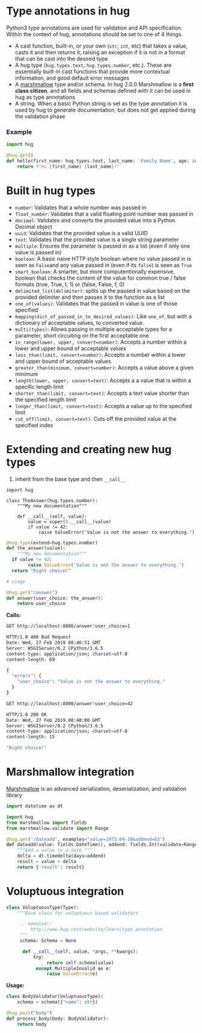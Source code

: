 # Type annotations in hug

Python3 type annotations are used for validation and API specification. Within the context of hug, annotations should be set to one of 4 things.

-   A cast function, built-in, or your own (`str`, `int`, etc) that takes a value, casts it and then returns it, raising an exception if it is not in a format that can be cast into the desired type
-   A hug type (`hug.types.text`, `hug.types.number`, etc.). These are essentially built-in cast functions that provide more contextual information, and good default error messages
-   A  [marshmallow](https://marshmallow.readthedocs.org/en/latest/)  type and/or schema. In hug 2.0.0 Marshmallow is a **first class citizen**, and all fields and schemas defined with it can be used in hug as type annotations
-   A string. When a basic Python string is set as the type annotation it is used by hug to generate documentation, but does not get applied during the validation phase

### Example
~~~python
import hug

@hug.get()
def hello(first_name: hug.types.text, last_name: 'Family Name', age: int):
    return f"Hi {first_name} {last_name}!"
~~~

# Built in hug types

-   `number`: Validates that a whole number was passed in
-   `float_number`: Validates that a valid floating point number was passed in
-   `decimal`: Validates and converts the provided value into a Python Decimal object
-   `uuid`: Validates that the provided value is a valid UUID
-   `text`: Validates that the provided value is a single string parameter
-   `multiple`: Ensures the parameter is passed in as a list (even if only one value is passed in)
-   `boolean`: A basic naive HTTP style boolean where no value passed in is seen as  `False`and any value passed in (even if its  `false`) is seen as  `True`
-   `smart_boolean`: A smarter, but more computentionally expensive, boolean that checks the content of the value for common true / false formats (true, True, t, 1) or (false, False, f, 0)
-   `delimited_list(delimiter)`: splits up the passed in value based on the provided delimiter and then passes it to the function as a list
-   `one_of(values)`: Validates that the passed in value is one of those specified
-   `mapping(dict_of_passed_in_to_desired_values)`: Like  `one_of`, but with a dictionary of acceptable values, to converted value.
-   `multi(types)`: Allows passing in multiple acceptable types for a parameter, short circuiting on the first acceptable one
-   `in_range(lower, upper, convert=number)`: Accepts a number within a lower and upper bound of acceptable values
-   `less_than(limit, convert=number)`: Accepts a number within a lower and upper bound of acceptable values
-   `greater_than(minimum, convert=number)`: Accepts a value above a given minimum
-   `length(lower, upper, convert=text)`: Accepts a a value that is within a specific length limit
-   `shorter_than(limit, convert=text)`: Accepts a text value shorter than the specified length limit
-   `longer_than(limit, convert=text)`: Accepts a value up to the specified limit
-   `cut_off(limit, convert=text)`: Cuts off the provided value at the specified index


# Extending and creating new hug types
1. inherit from the base type and then `__call__`
~~~
import hug

class TheAnswer(hug.types.number):
    """My new documentation"""

    def __call__(self, value):
        value = super().__call__(value)
        if value != 42:
            raise ValueError('Value is not the answer to everything.')
~~~

~~~python
@hug.type(extend=hug.types.number)
def the_answer(value):
    """My new documentation"""
  if value != 42:
        raise ValueError('Value is not the answer to everything.')
  return "Right choice!"

# usage

@hug.get("/answer")
def answer(user_choice: the_answer):
    return user_choice
~~~
**Calls:**
~~~bash
GET http://localhost:8000/answer?user_choice=1

HTTP/1.0 400 Bad Request
Date: Wed, 27 Feb 2019 08:46:51 GMT
Server: WSGIServer/0.2 CPython/3.6.5
content-type: application/json; charset=utf-8
content-length: 69

{
  "errors": {
    "user_choice": "Value is not the answer to everything."
  }
}
~~~

~~~bash
GET http://localhost:8000/answer?user_choice=42

HTTP/1.0 200 OK
Date: Wed, 27 Feb 2019 08:48:00 GMT
Server: WSGIServer/0.2 CPython/3.6.5
content-type: application/json; charset=utf-8
content-length: 15

"Right choice!"
~~~

# Marshmallow integration
[Marshmallow](https://marshmallow.readthedocs.org/en/latest/) is an advanced serialization, deserialization, and validation library
~~~python
import datetime as dt

import hug
from marshmallow import fields
from marshmallow.validate import Range

@hug.get('/dateadd', examples="value=1973-04-10&addend=63")
def dateadd(value: fields.DateTime(), addend: fields.Int(validate=Range(min=1))):
    """Add a value to a date."""
    delta = dt.timedelta(days=addend)
    result = value + delta
    return {'result': result}
~~~

# Voluptuous integration

~~~python
class VoluptuousType(Type):
	"""Base class for voluptuous based validators

	 .. seealso::
		 http://www.hug.rest/website/learn/type_annotation
	 """
	 schema: Schema = None

	  def __call__(self, value, *args, **kwargs):
	      try:
	           return self.schema(value)
		   except MultipleInvalid as e:
	           raise ValueError(e)
~~~

**Usage:**
~~~python
class BodyValidator(VoluptuousType):
    schema = schema({"name": str})

@hug.post("body")
def process_body(body: BodyValidator):
    return body
~~~
